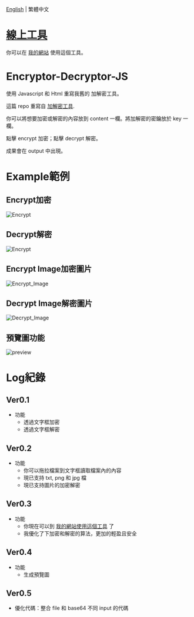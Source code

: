 [English](README.md) | 繁體中文
# [線上工具](https://jingshing.com/encrypt_decrypt/)
你可以在 [我的網站](https://jingshing.com/encrypt_decrypt/) 使用這個工具。
# Encryptor-Decryptor-JS
使用 Javascript 和 Html 重寫我舊的 加解密工具。

這篇 repo 重寫自 [加解密工具](https://github.com/JingShing/Encryptor-Decryptor).

你可以將想要加密或解密的內容放到 content 一欄。將加解密的密鑰放於 key 一欄。

點擊 encrypt 加密；點擊 decrypt 解密。

成果會在 output 中出現。

# Example範例
## Encrypt加密
![Encrypt](image/encrypt.png)
## Decrypt解密
![Encrypt](image/decrypt.png)

## Encrypt Image加密圖片
![Encrypt_Image](image/encrypt_image.png)
## Decrypt Image解密圖片
![Decrypt_Image](image/decrypt_image.png)

## 預覽圖功能
![preview](image/preview.png)

# Log紀錄
## Ver0.1
* 功能
  * 透過文字框加密
  * 透過文字框解密
## Ver0.2
* 功能
  * 你可以拖拉檔案到文字框讀取檔案內的內容
  * 現已支持 txt, png 和 jpg 檔
  * 現已支持圖片的加密解密
## Ver0.3
* 功能
  * 你現在可以到 [我的網站使用這個工具](https://jingshing.com/encrypt_decrypt/) 了
  * 我優化了下加密和解密的算法，更加的輕盈且安全
## Ver0.4
* 功能
  * 生成預覽圖
## Ver0.5
* 優化代碼：整合 file 和 base64 不同 input 的代碼
